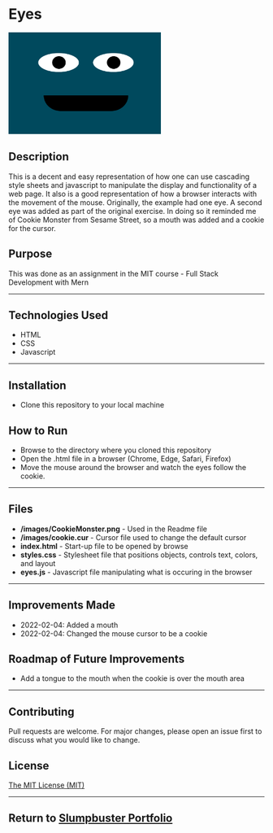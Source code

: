 # Eyes
<img src="./CookieMonster.png" height="200px" width="300px"/>

## Description 
This is a decent and easy representation of how one can use cascading style sheets and javascript to manipulate the display and functionality of a web page.  It also is a good representation of how a browser interacts with the movement of the mouse.
Originally, the example had one eye. A second eye was added as part of the original exercise. In doing so it reminded me of Cookie Monster from Sesame Street, so a mouth was added and a cookie for the cursor.

## Purpose 
This was done as an assignment in the MIT course - Full Stack Development with Mern

---------

## Technologies Used 
- HTML
- CSS
- Javascript

---------

## Installation 
- Clone this repository to your local machine

## How to Run 
- Browse to the directory where you cloned this repository
- Open the .html file in a browser (Chrome, Edge, Safari, Firefox)
- Move the mouse around the browser and watch the eyes follow the cookie.

---------

## Files 
- **/images/CookieMonster.png** - Used in the Readme file 
- **/images/cookie.cur** - Cursor file used to change the default cursor 
- **index.html** - Start-up file to be opened by browse 
- **styles.css** - Stylesheet file that positions objects, controls text, colors, and layout
- **eyes.js** - Javascript file manipulating what is occuring in the browser 

---------

## Improvements Made
- 2022-02-04: Added a mouth
- 2022-02-04: Changed the mouse cursor to be a cookie

## Roadmap of Future Improvements
- Add a tongue to the mouth when the cookie is over the mouth area

---------

## Contributing 
Pull requests are welcome. For major changes, please open an issue first to discuss what you would like to change.

## License
[The MIT License (MIT)](https://github.com/slumpbuster/Eye-Exercse/blob/main/LICENSE)

---------

## Return to [Slumpbuster Portfolio](https://slumpbuster.github.io/#portfolio)
